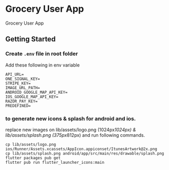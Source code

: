 # Grocery User App

Grocery User App

## Getting Started

### Create `.env` file in root folder

Add these following in env variable 
```
API_URL=
ONE_SIGNAL_KEY=
STRIPE_KEY=
IMAGE_URL_PATH=
ANDROID_GOOGLE_MAP_API_KEY=
IOS_GOOGLE_MAP_API_KEY=
RAZOR_PAY_KEY=
PREDEFINED=
```
### to generate new icons & splash for android and ios.

replace new images on lib/assets/logo.png (1024px*1024px) & lib/assets/splash.png (375px*812px) and run following commands.
```
cp lib/assets/logo.png ios/Runner/Assets.xcassets/AppIcon.appiconset/ItunesArtwork@2x.png
cp lib/assets/splash.png android/app/src/main/res/drawable/splash.png
flutter packages pub get
flutter pub run flutter_launcher_icons:main
```